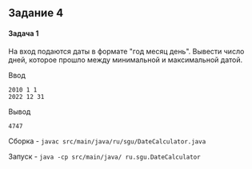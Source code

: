 ## Задание 4
#### Задача 1
На вход подаются даты в формате "год месяц день". Вывести число дней, которое прошло между минимальной и максимальной датой.

Ввод
```
2010 1 1
2022 12 31
```

Вывод
```
4747
```


Сборка - `javac src/main/java/ru/sgu/DateCalculator.java`


Запуск - `java -cp src/main/java/ ru.sgu.DateCalculator`
